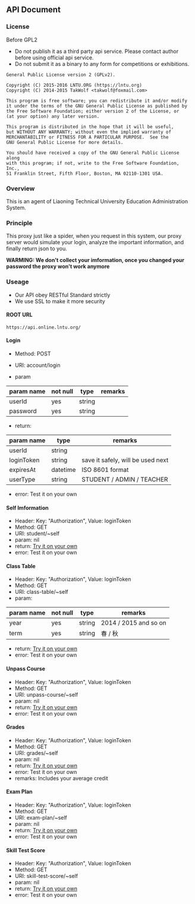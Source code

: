 ## API Document

### License

Before GPL2

- Do not publish it as a third party api service. Please contact author before using official api service.
- Do not submit it as a binary to any form for competitions or exhibitions.

``` 
General Public License version 2 (GPLv2).

Copyright (C) 2015-2016 LNTU.ORG (https://lntu.org)
Copyright (C) 2014-2015 TakWolf <takwolf@foxmail.com>

This program is free software; you can redistribute it and/or modify
it under the terms of the GNU General Public License as published by
the Free Software Foundation; either version 2 of the License, or
(at your option) any later version.

This program is distributed in the hope that it will be useful,
but WITHOUT ANY WARRANTY; without even the implied warranty of
MERCHANTABILITY or FITNESS FOR A PARTICULAR PURPOSE.  See the
GNU General Public License for more details.

You should have received a copy of the GNU General Public License along
with this program; if not, write to the Free Software Foundation, Inc.,
51 Franklin Street, Fifth Floor, Boston, MA 02110-1301 USA.
```

### Overview

This is an agent of Liaoning Technical University Education Administration System.

### Principle

This proxy just like a spider, when you request in this system, our proxy server would simulate your login, analyze the important information, and finally return json to you.

**WARMING: We don't collect your imformation, once you changed your password the proxy won't work anymore**

### Useage

- Our API obey RESTful Standard strictly
- We use SSL to make it more security

#### ROOT URL

`https://api.online.lntu.org/`

#### Login

- Method: POST
- URI: account/login


- param

| param name | not null | type   | remarks |
| ---------- | -------- | ------ | ------- |
| userId     | yes      | string |         |
| password   | yes      | string |         |

- return:

| param name | type     | remarks                           |
| ---------- | -------- | --------------------------------- |
| userId     | string   |                                   |
| loginToken | string   | save it safely, will be used next |
| expiresAt  | datetime | ISO 8601 format                   |
| userType   | string   | STUDENT / ADMIN / TEACHER         |

- error: Test it on your own

#### Self Imformation

- Header: Key: "Authorization", Value: loginToken
- Method: GET
- URI: student/~self
- param: nil
- return: [Try it on your own]()
- error: Test it on your own

#### Class Table

- Header: Key: "Authorization", Value: loginToken
- Method: GET
- URI: class-table/~self
- param:

| param name | not null | type   | remarks               |
| ---------- | -------- | ------ | --------------------- |
| year       | yes      | string | 2014 / 2015 and so on |
| term       | yes      | string | 春 / 秋                 |

- return: [Try it on your own](#)
- error: Test it on your own

#### Unpass Course

- Header: Key: "Authorization", Value: loginToken
- Method: GET
- URI: unpass-course/~self
- param: nil
- return: [Try it on your own](#)
- error: Test it on your own

#### Grades

- Header: Key: "Authorization", Value: loginToken
- Method: GET
- URI: grades/~self
- param: nil
- return: [Try it on your own](#)
- error: Test it on your own
- remarks: Includes your average credit

#### Exam Plan

- Header: Key: "Authorization", Value: loginToken
- Method: GET
- URI: exam-plan/~self
- param: nil
- return: [Try it on your own](#)
- error: Test it on your own

#### Skill Test Score

- Header: Key: "Authorization", Value: loginToken
- Method: GET
- URI: skill-test-score/~self
- param: nil
- return: [Try it on your own](#)
- error: Test it on your own
